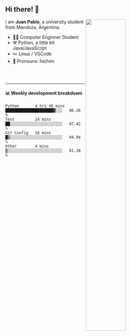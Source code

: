 ## Hi there! :wave:

[<img align="right" width="50%" src="https://github-readme-stats.vercel.app/api?username=juampi20&theme=dark&show_icons=true">](https://metrics.lecoq.io/juampi20?template=classic)

I am **Juan Pablo**, a university student from Mendoza, Argentina.

-   :man_student: Computer Enginner Student
-   :hammer_and_pick: Python, a little bit Java/JavaScript
-   :pencil2: Linux / VSCode
-   :man: Pronouns: he/him

<br/><br/>

---

#### :bar_chart: Weekly development breakdown

<!--START_SECTION:waka-->
```text
Python       4 hrs 46 mins   █████████████████████▓░░░   86.26 % 
Text         24 mins         ██░░░░░░░░░░░░░░░░░░░░░░░   07.42 % 
Git Config   16 mins         █▒░░░░░░░░░░░░░░░░░░░░░░░   04.94 % 
Other        4 mins          ▒░░░░░░░░░░░░░░░░░░░░░░░░   01.38 % 
```
<!--END_SECTION:waka-->
